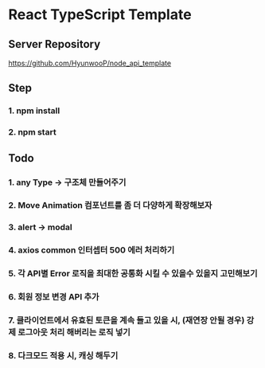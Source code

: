 # React TypeScript Template

## Server Repository

https://github.com/HyunwooP/node_api_template

## Step

### 1. npm install

### 2. npm start

## Todo

### 1. any Type -> 구조체 만들어주기

### 2. Move Animation 컴포넌트를 좀 더 다양하게 확장해보자

### 3. alert -> modal

### 4. axios common 인터셉터 500 에러 처리하기

### 5. 각 API별 Error 로직을 최대한 공통화 시킬 수 있을수 있을지 고민해보기

### 6. 회원 정보 변경 API 추가

### 7. 클라이언트에서 유효된 토큰을 계속 들고 있을 시, (재연장 안될 경우) 강제 로그아웃 처리 해버리는 로직 넣기

### 8. 다크모드 적용 시, 캐싱 해두기
